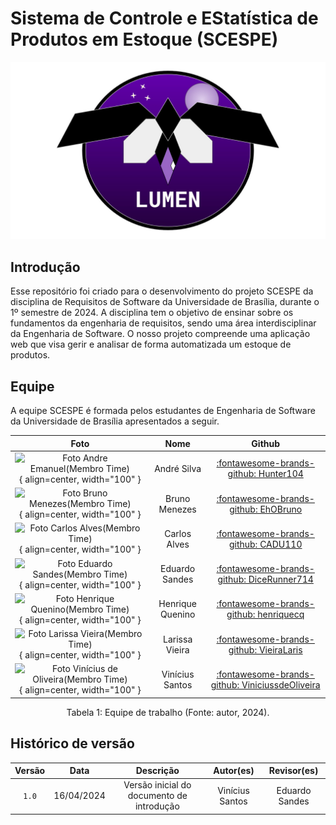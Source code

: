 # Sistema de Controle e EStatística de Produtos em Estoque (SCESPE)

![Logo](assets/logoSCESPE.jpeg)

## Introdução
Esse repositório foi criado para o desenvolvimento do projeto SCESPE da disciplina de Requisitos de Software da Universidade de Brasília, durante o 1º semestre de 2024. A disciplina tem o objetivo de ensinar sobre os fundamentos da engenharia de requisitos, sendo uma área interdisciplinar da Engenharia de Software. O nosso projeto compreende uma aplicação web que visa gerir e analisar de forma automatizada um estoque de produtos.

## Equipe
A equipe SCESPE é formada pelos estudantes de Engenharia de Software da Universidade de Brasília apresentados a seguir.

<center>

| Foto        | Nome                                 | Github |
| :---------: | :----------------------------------: | :----: |
| ![Foto Andre Emanuel(Membro Time)](https://avatars.githubusercontent.com/u/109833229?v=4){ align=center, width="100" } | André Silva | [:fontawesome-brands-github: Hunter104](https://github.com/Hunter104) |
| ![Foto Bruno Menezes(Membro Time)](https://avatars.githubusercontent.com/u/110112943?v=4){ align=center, width="100" } | Bruno Menezes | [:fontawesome-brands-github: EhOBruno](https://github.com/EhOBruno) |
| ![Foto Carlos Alves(Membro Time)](https://avatars.githubusercontent.com/u/110146000?v=4){ align=center, width="100" } | Carlos Alves | [:fontawesome-brands-github: CADU110](https://github.com/CADU110) |
| ![Foto Eduardo Sandes(Membro Time)](https://avatars.githubusercontent.com/u/117608648?v=4){ align=center, width="100" } | Eduardo Sandes | [:fontawesome-brands-github: DiceRunner714](https://github.com/DiceRunner714) |
| ![Foto Henrique Quenino(Membro Time)](https://avatars.githubusercontent.com/u/110349110?v=4){ align=center, width="100" } | Henrique Quenino | [:fontawesome-brands-github: henriquecq](https://github.com/henriquecq) |
| ![Foto Larissa Vieira(Membro Time)](https://avatars.githubusercontent.com/u/116472322?v=4){ align=center, width="100" } | Larissa Vieira | [:fontawesome-brands-github: VieiraLaris](https://github.com/VieiraLaris) |
| ![Foto Vinícius de Oliveira(Membro Time)](https://avatars.githubusercontent.com/u/88348878?v=4){ align=center, width="100" } | Vinícius Santos | [:fontawesome-brands-github: ViniciussdeOliveira](https://github.com/ViniciussdeOliveira) |

</center>

<div style="text-align: center">
<p> Tabela 1: Equipe de trabalho (Fonte: autor, 2024).</p>
</div>

## Histórico de versão
| Versão | Data | Descrição | Autor(es) | Revisor(es) |
| :----: | :--: | :-------: | :-------: | :---------: |
| `1.0` | 16/04/2024 | Versão inicial do documento de introdução | Vinícius Santos | Eduardo Sandes |